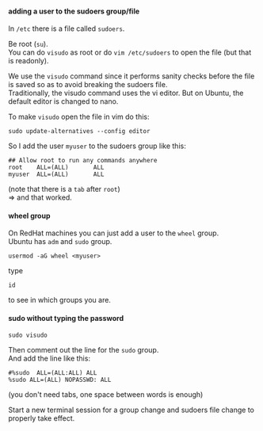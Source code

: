 #### adding a user to the sudoers group/file

In `/etc` there is a file called `sudoers`.

Be root (`su`).\
You can do `visudo` as root or do `vim /etc/sudoers` to open the file (but that is readonly).

We use the `visudo` command since it performs sanity checks before the file is saved so as to avoid breaking the sudoers file.\
Traditionally, the visudo command uses the vi editor. But on Ubuntu, the default editor is changed to nano.

To make `visudo` open the file in vim do this:
```
sudo update-alternatives --config editor
```

So I add the user `myuser` to the sudoers group like this:
```
## Allow root to run any commands anywhere
root    ALL=(ALL)       ALL
myuser  ALL=(ALL)       ALL
```
(note that there is a `tab` after `root`)\
=> and that worked.



#### wheel group

On RedHat machines you can just add a user to the `wheel` group.\
Ubuntu has `adm` and `sudo` group.

```
usermod -aG wheel <myuser>
```

type
```
id
```
to see in which groups you are.


#### sudo without typing the password

```
sudo visudo
```

Then comment out the line for the `sudo` group.\
And add the line like this:
```
#%sudo	ALL=(ALL:ALL) ALL
%sudo ALL=(ALL) NOPASSWD: ALL
```
(you don't need tabs, one space between words is enough)

Start a new terminal session for a group change and sudoers file change to properly take effect.
